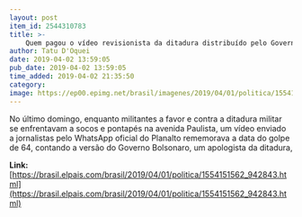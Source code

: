 ```yaml
---
layout: post
item_id: 2544310783
title: >-
    Quem pagou o vídeo revisionista da ditadura distribuído pelo Governo Bolsonaro?
author: Tatu D'Oquei
date: 2019-04-02 13:59:05
pub_date: 2019-04-02 13:59:05
time_added: 2019-04-02 21:35:50
category: 
image: https://ep00.epimg.net/brasil/imagenes/2019/04/01/politica/1554151562_942843_1554152154_rrss_normal.jpg
---
```


No último domingo, enquanto militantes a favor e contra a ditadura militar se enfrentavam a socos e pontapés na avenida Paulista, um vídeo enviado a jornalistas pelo WhatsApp oficial do Planalto rememorava a data do golpe de 64, contando a versão do Governo Bolsonaro, um apologista da ditadura,

**Link:** [https://brasil.elpais.com/brasil/2019/04/01/politica/1554151562_942843.html](https://brasil.elpais.com/brasil/2019/04/01/politica/1554151562_942843.html)

